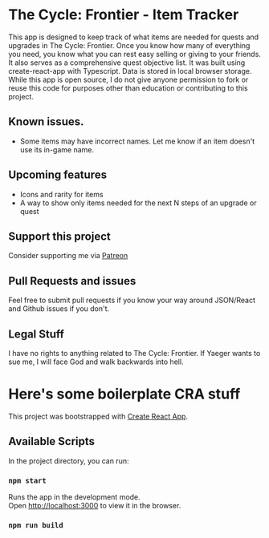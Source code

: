 # The Cycle: Frontier - Item Tracker

This app is designed to keep track of what items are needed for quests and upgrades in The Cycle: Frontier. Once you know how many of everything you need, you know what you can rest easy selling or giving to your friends. It also serves as a comprehensive quest objective list. It was built using create-react-app with Typescript. Data is stored in local browser storage. While this app is open source, I do not give anyone permission to fork or reuse this code for purposes other than education or contributing to this project.

## Known issues.

- Some items may have incorrect names. Let me know if an item doesn't use its in-game name.

## Upcoming features

- Icons and rarity for items
- A way to show only items needed for the next N steps of an upgrade or quest

## Support this project

Consider supporting me via [Patreon](https://www.patreon.com/Vedgy)

## Pull Requests and issues

Feel free to submit pull requests if you know your way around JSON/React and Github issues if you don't.

## Legal Stuff

I have no rights to anything related to The Cycle: Frontier. If Yaeger wants to sue me, I will face God and walk backwards into hell.

# Here's some boilerplate CRA stuff

This project was bootstrapped with [Create React App](https://github.com/facebook/create-react-app).

## Available Scripts

In the project directory, you can run:

### `npm start`

Runs the app in the development mode.\
Open [http://localhost:3000](http://localhost:3000) to view it in the browser.

### `npm run build`
